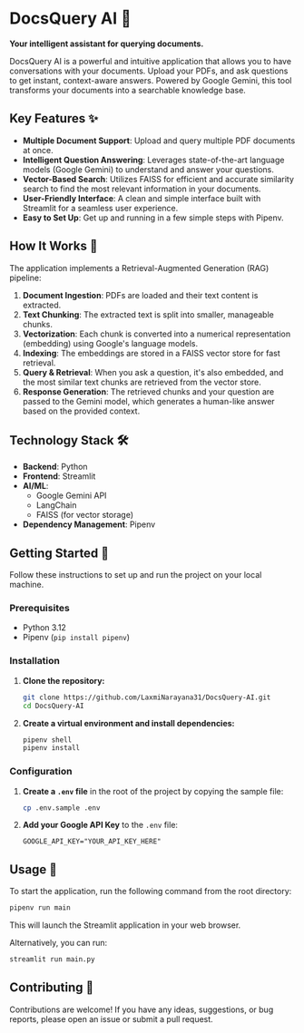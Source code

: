 # DocsQuery AI 🚀

**Your intelligent assistant for querying documents.**

DocsQuery AI is a powerful and intuitive application that allows you to have conversations with your documents. Upload your PDFs, and ask questions to get instant, context-aware answers. Powered by Google Gemini, this tool transforms your documents into a searchable knowledge base.

## Key Features ✨

- **Multiple Document Support**: Upload and query multiple PDF documents at once.
- **Intelligent Question Answering**: Leverages state-of-the-art language models (Google Gemini) to understand and answer your questions.
- **Vector-Based Search**: Utilizes FAISS for efficient and accurate similarity search to find the most relevant information in your documents.
- **User-Friendly Interface**: A clean and simple interface built with Streamlit for a seamless user experience.
- **Easy to Set Up**: Get up and running in a few simple steps with Pipenv.

## How It Works 🤖

The application implements a Retrieval-Augmented Generation (RAG) pipeline:

1.  **Document Ingestion**: PDFs are loaded and their text content is extracted.
2.  **Text Chunking**: The extracted text is split into smaller, manageable chunks.
3.  **Vectorization**: Each chunk is converted into a numerical representation (embedding) using Google's language models.
4.  **Indexing**: The embeddings are stored in a FAISS vector store for fast retrieval.
5.  **Query & Retrieval**: When you ask a question, it's also embedded, and the most similar text chunks are retrieved from the vector store.
6.  **Response Generation**: The retrieved chunks and your question are passed to the Gemini model, which generates a human-like answer based on the provided context.

## Technology Stack 🛠️

- **Backend**: Python
- **Frontend**: Streamlit
- **AI/ML**:
  - Google Gemini API
  - LangChain
  - FAISS (for vector storage)
- **Dependency Management**: Pipenv

## Getting Started 🏁

Follow these instructions to set up and run the project on your local machine.

### Prerequisites

- Python 3.12
- Pipenv (`pip install pipenv`)

### Installation

1.  **Clone the repository:**

    ```bash
    git clone https://github.com/LaxmiNarayana31/DocsQuery-AI.git
    cd DocsQuery-AI
    ```

2.  **Create a virtual environment and install dependencies:**
    ```bash
    pipenv shell
    pipenv install
    ```

### Configuration

1.  **Create a `.env` file** in the root of the project by copying the sample file:

    ```bash
    cp .env.sample .env
    ```

2.  **Add your Google API Key** to the `.env` file:
    ```
    GOOGLE_API_KEY="YOUR_API_KEY_HERE"
    ```

## Usage 🚀

To start the application, run the following command from the root directory:

```bash
pipenv run main
```

This will launch the Streamlit application in your web browser.

Alternatively, you can run:

```bash
streamlit run main.py
```

## Contributing 🤝

Contributions are welcome! If you have any ideas, suggestions, or bug reports, please open an issue or submit a pull request.

